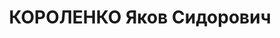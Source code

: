 ---
title: КОРОЛЕНКО Яков Сидорович
description: "Род. в 1904, Белоруссия, Минская обл., Черейский р-н, д. Вал, белорус.\
  \ Оператор главного щита Управления Шахтинской ГРЭС им.Артема \n  Арестован УНКВД\
  \ АЧК 16.01.1937. Обв. по ст.ст. 58-8, 58-9 и 58-11 УК РСФСР. Приговор: ВК ВС СССР,\
  \ 10.06.1937 – ВМН. Расстрелян 10.06.1937, в г.Ростове-на-Дону. \n  Реабилитирован\
  \ ВК ВС СССР 22.09.1956 за отсутствием состава преступления"
---